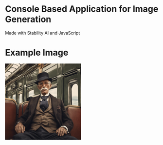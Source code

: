 # Console Based Application for Image Generation 
Made with Stability AI and JavaScript

# Example Image
<img src="/Image/img_2513655820.png" alt="Picture of older gentleman seated on a train"  width="250" height="250"/>
